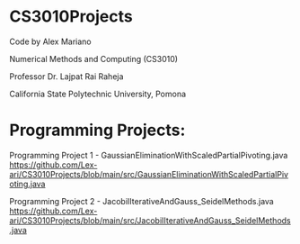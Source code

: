 # CS3010Projects

Code by Alex Mariano

Numerical Methods and Computing (CS3010)

Professor Dr. Lajpat Rai Raheja

California State Polytechnic University, Pomona


# Programming Projects:
Programming Project 1 - GaussianEliminationWithScaledPartialPivoting.java https://github.com/Lex-ari/CS3010Projects/blob/main/src/GaussianEliminationWithScaledPartialPivoting.java


Programming Project 2 - JacobiIIterativeAndGauss_SeidelMethods.java https://github.com/Lex-ari/CS3010Projects/blob/main/src/JacobiIIterativeAndGauss_SeidelMethods.java
